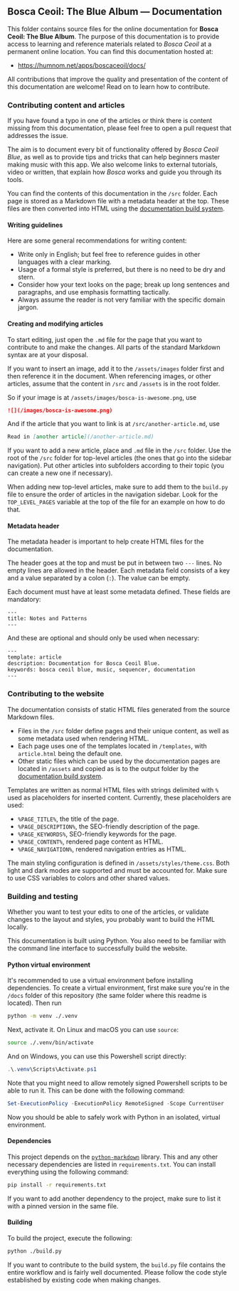 ## Bosca Ceoil: The Blue Album — Documentation

This folder contains source files for the online documentation for **Bosca Ceoil: The Blue Album**. The purpose of this documentation is to provide access to learning and reference materials related to _Bosca Ceoil_ at a permanent online location. You can find this documentation hosted at:

- https://humnom.net/apps/boscaceoil/docs/

All contributions that improve the quality and presentation of the content of this documentation are welcome! Read on to learn how to contribute.


### Contributing content and articles

If you have found a typo in one of the articles or think there is content missing from this documentation, please feel free to open a pull request that addresses the issue.

The aim is to document every bit of functionality offered by _Bosca Ceoil Blue_, as well as to provide tips and tricks that can help beginners master making music with this app. We also welcome links to external tutorials, video or written, that explain how _Bosca_ works and guide you through its tools.

You can find the contents of this documentation in the `/src` folder. Each page is stored as a Markdown file with a metadata header at the top. These files are then converted into HTML using the [documentation build system](#building-and-testing).

#### Writing guidelines

Here are some general recommendations for writing content:

- Write only in English; but feel free to reference guides in other languages with a clear marking.
- Usage of a formal style is preferred, but there is no need to be dry and stern.
- Consider how your text looks on the page; break up long sentences and paragraphs, and use emphasis formatting tactically.
- Always assume the reader is not very familiar with the specific domain jargon.

#### Creating and modifying articles

To start editing, just open the `.md` file for the page that you want to contribute to and make the changes. All parts of the standard Markdown syntax are at your disposal.

If you want to insert an image, add it to the `/assets/images` folder first and then reference it in the document. When referencing images, or other articles, assume that the content in `/src` and `/assets` is in the root folder.

So if your image is at `/assets/images/bosca-is-awesome.png`, use

```md
![](/images/bosca-is-awesome.png)
```

And if the article that you want to link is at `/src/another-article.md`, use

```md
Read in [another article](/another-article.md)
``` 

If you want to add a new article, place and `.md` file in the `/src` folder. Use the root of the `/src` folder for top-level articles (the ones that go into the sidebar navigation). Put other articles into subfolders according to their topic (you can create a new one if necessary).

When adding new top-level articles, make sure to add them to the `build.py` file to ensure the order of articles in the navigation sidebar. Look for the `TOP_LEVEL_PAGES` variable at the top of the file for an example on how to do that.

#### Metadata header

The metadata header is important to help create HTML files for the documentation.

The header goes at the top and must be put in between two `---` lines. No empty lines are allowed in the header. Each metadata field consists of a key and a value separated by a colon (`:`). The value can be empty.

Each document must have at least some metadata defined. These fields are mandatory:

```
---
title: Notes and Patterns
---
```

And these are optional and should only be used when necessary:

```
---
template: article
description: Documentation for Bosca Ceoil Blue.
keywords: bosca ceoil blue, music, sequencer, documentation
---
```


### Contributing to the website

The documentation consists of static HTML files generated from the source Markdown files.

- Files in the `/src` folder define pages and their unique content, as well as some metadata used when rendering HTML.
- Each page uses one of the templates located in `/templates`, with `article.html` being the default one.
- Other static files which can be used by the documentation pages are located in `/assets` and copied as is to the output folder by the [documentation build system](#building-and-testing).

Templates are written as normal HTML files with strings delimited with `%` used as placeholders for inserted content. Currently, these placeholders are used:

- `%PAGE_TITLE%`, the title of the page.
- `%PAGE_DESCRIPTION%`, the SEO-friendly description of the page.
- `%PAGE_KEYWORDS%`, SEO-friendly keywords for the page.
- `%PAGE_CONTENT%`, rendered page content as HTML.
- `%PAGE_NAVIGATION%`, rendered navigation entries as HTML.

The main styling configuration is defined in `/assets/styles/theme.css`. Both light and dark modes are supported and must be accounted for. Make sure to use CSS variables to colors and other shared values.


### Building and testing

Whether you want to test your edits to one of the articles, or validate changes to the layout and styles, you probably want to build the HTML locally.

This documentation is built using Python. You also need to be familiar with the command line interface to successfully build the website.

#### Python virtual environment

It's recommended to use a virtual environment before installing dependencies. To create a virtual environment, first make sure you're in the `/docs` folder of this repository (the same folder where this readme is located). Then run

```sh
python -m venv ./.venv
```

Next, activate it. On Linux and macOS you can use `source`:

```sh
source ./.venv/bin/activate
```

And on Windows, you can use this Powershell script directly:

```powershell
.\.venv\Scripts\Activate.ps1
```

Note that you might need to allow remotely signed Powershell scripts to be able to run it. This can be done with the following command:

```powershell
Set-ExecutionPolicy -ExecutionPolicy RemoteSigned -Scope CurrentUser
```

Now you should be able to safely work with Python in an isolated, virtual environment.

#### Dependencies

This project depends on the [`python-markdown`](https://github.com/Python-Markdown/markdown) library. This and any other necessary dependencies are listed in `requirements.txt`. You can install everything using the following command:

```sh
pip install -r requirements.txt
```

If you want to add another dependency to the project, make sure to list it with a pinned version in the same file.

#### Building

To build the project, execute the following:

```sh
python ./build.py
```

If you want to contribute to the build system, the `build.py` file contains the entire workflow and is fairly well documented. Please follow the code style established by existing code when making changes.
